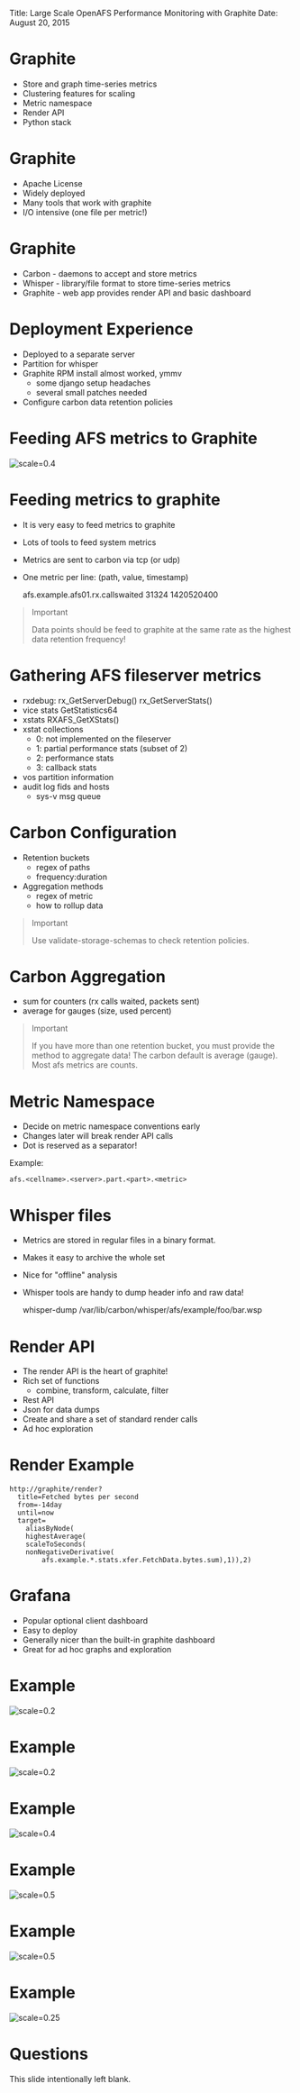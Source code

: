Title: Large Scale OpenAFS Performance Monitoring with Graphite
Date: August 20, 2015

Graphite
========

* Store and graph time-series metrics
* Clustering features for scaling
* Metric namespace
* Render API
* Python stack

Graphite
========

* Apache License
* Widely deployed
* Many tools that work with graphite
* I/O intensive (one file per metric!)

Graphite
========

* Carbon - daemons to accept and store metrics
* Whisper - library/file format to store time-series metrics
* Graphite - web app provides render API and basic dashboard

Deployment Experience
=====================

* Deployed to a separate server
* Partition for whisper
* Graphite RPM install almost worked, ymmv
  - some django setup headaches
  - several small patches needed
* Configure carbon data retention policies


Feeding AFS metrics to Graphite
===============================

![scale=0.4](images/afs-graphite-2.png)


Feeding metrics to graphite
===========================

* It is very easy to feed metrics to graphite
* Lots of tools to feed system metrics
* Metrics are sent to carbon via tcp (or udp)
* One metric per line: (path, value, timestamp)

    afs.example.afs01.rx.callswaited  31324 1420520400

> Important
>
> Data points should be feed to graphite at the same rate as
> the highest data retention frequency!

Gathering AFS fileserver metrics
=================================

* rxdebug:
    rx_GetServerDebug()
    rx_GetServerStats()
* vice stats
    GetStatistics64
* xstats
    RXAFS_GetXStats()
* xstat collections
  - 0: not implemented on the fileserver
  - 1: partial performance stats (subset of 2)
  - 2: performance stats
  - 3: callback stats
* vos partition information
* audit log fids and hosts
  - sys-v msg queue

Carbon Configuration
====================

* Retention buckets
  - regex of paths
  - frequency:duration
* Aggregation methods
  - regex of metric
  - how to rollup data

> Important
>
> Use validate-storage-schemas to check retention
> policies.

Carbon Aggregation
==================

* sum for counters (rx calls waited, packets sent)
* average for gauges (size, used percent)

> Important
>
> If you have more than one retention bucket, you must
> provide the method to aggregate data! The carbon default
> is average (gauge). Most afs metrics are counts.

Metric Namespace
================

* Decide on metric namespace conventions early
* Changes later will break render API calls
* Dot is reserved as a separator!

Example:

    afs.<cellname>.<server>.part.<part>.<metric>

Whisper files
=============

* Metrics are stored in regular files in a binary format.
* Makes it easy to archive the whole set
* Nice for "offline" analysis
* Whisper tools are handy to dump header info and raw data!

    whisper-dump /var/lib/carbon/whisper/afs/example/foo/bar.wsp


Render API
==========

* The render API is the heart of graphite!
* Rich set of functions
  - combine, transform, calculate, filter
* Rest API
* Json for data dumps
* Create and share a set of standard render calls
* Ad hoc exploration

Render Example
==============

    http://graphite/render?
      title=Fetched bytes per second
      from=-14day
      until=now
      target=
        aliasByNode(
        highestAverage(
        scaleToSeconds(
        nonNegativeDerivative(
            afs.example.*.stats.xfer.FetchData.bytes.sum),1)),2)

Grafana
=======

* Popular optional client dashboard
* Easy to deploy
* Generally nicer than the built-in graphite dashboard
* Great for ad hoc graphs and exploration

Example
=======

![scale=0.2](images/grafana.png)

Example
=======

![scale=0.2](images/graphite-screenshot.png)

Example
=======

![scale=0.4](images/graph-busiest-vols.png)

Example
=======

![scale=0.5](images/graph-calls-waiting.png)

Example
=======

![scale=0.5](images/graph-resends.png)

Example
=======

![scale=0.25](images/bursty.png)

Questions
=========

This slide intentionally left blank.

